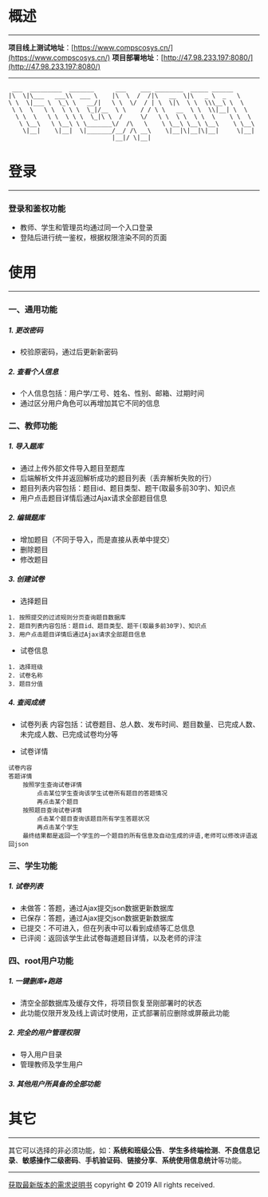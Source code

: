 # 概述
---
**项目线上测试地址**：[https://www.compscosys.cn/](https://www.compscosys.cn/)
**项目部署地址**：[http://47.98.233.197:8080/](http://47.98.233.197:8080/)

---

```
 ___  _________  _______      ___    ___ ________  _____ ______      
|\  \|\___   ___\\  ___ \    |\  \  /  /|\   __  \|\   _ \  _   \    
\ \  \|___ \  \_\ \   __/|   \ \  \/  / | \  \|\  \ \  \\\__\ \  \   
 \ \  \   \ \  \ \ \  \_|/__  \ \    / / \ \   __  \ \  \\|__| \  \  
  \ \  \   \ \  \ \ \  \_|\ \  /     \/   \ \  \ \  \ \  \    \ \  \ 
   \ \__\   \ \__\ \ \_______\/  /\   \    \ \__\ \__\ \__\    \ \__\
    \|__|    \|__|  \|_______/__/ /\ __\    \|__|\|__|\|__|     \|__|
                             |__|/ \|__|                             

```

# 登录
---
### 登录和鉴权功能
- 教师、学生和管理员均通过同一个入口登录
- 登陆后进行统一鉴权，根据权限渲染不同的页面

# 使用
---
### 一、通用功能
##### 1. 更改密码
- 校验原密码，通过后更新新密码

##### 2. 查看个人信息
- 个人信息包括：用户学/工号、姓名、性别、邮箱、过期时间
- 通过区分用户角色可以再增加其它不同的信息

### 二、教师功能
##### 1. 导入题库
- 通过上传外部文件导入题目至题库
- 后端解析文件并返回解析成功的题目列表（丢弃解析失败的行）
- 题目列表内容包括：题目id、题目类型、题干(取最多前30字)、知识点
- 用户点击题目详情后通过Ajax请求全部题目信息
    
##### 2. 编辑题库
- 增加题目（不同于导入，而是直接从表单中提交）
- 删除题目
- 修改题目

##### 3. 创建试卷
- 选择题目
```
1. 按照提交的过滤规则分页查询题目数据库
2. 题目列表内容包括：题目id、题目类型、题干(取最多前30字)、知识点
3. 用户点击题目详情后通过Ajax请求全部题目信息
```

- 试卷信息
```
1. 选择班级
2. 试卷名称
3. 题目分值
```

##### 4. 查阅成绩
- 试卷列表
内容包括：试卷题目、总人数、发布时间、题目数量、已完成人数、未完成人数、已完成试卷均分等

- 试卷详情
```
试卷内容
答题详情
    按照学生查询试卷详情
        点击某位学生查询该学生试卷所有题目的答题情况
        再点击某个题目
    按照题目查询试卷详情
        点击某个题目查询该题目所有学生答题状况
        再点击某个学生
    最终结果都是返回一个学生的一个题目的所有信息及自动生成的评语,老师可以修改评语返回json
```

### 三、学生功能
##### 1. 试卷列表
- 未做答：答题，通过Ajax提交json数据更新数据库
- 已保存：答题，通过Ajax提交json数据更新数据库
- 已提交：不可进入，但在列表中可以看到成绩等汇总信息
- 已评阅：返回该学生此试卷每道题目详情，以及老师的评注

### 四、root用户功能
##### 1. 一键删库+跑路
- 清空全部数据库及缓存文件，将项目恢复至刚部署时的状态
- 此功能仅限开发及线上调试时使用，正式部署前应删除或屏蔽此功能

##### 2. 完全的用户管理权限
- 导入用户目录
- 管理教师及学生用户

##### 3. 其他用户所具备的全部功能

# 其它
---
其它可以选择的非必须功能，如：**系统和班级公告**、**学生多终端检测**、**不良信息记录**、**敏感操作二级密码**、**手机验证码**、**链接分享**、**系统使用信息统计**等功能。

---
[获取最新版本的需求说明书](https://www.jianshu.com/p/d76842bf319b)
copyright &copy; 2019 All rights received.

